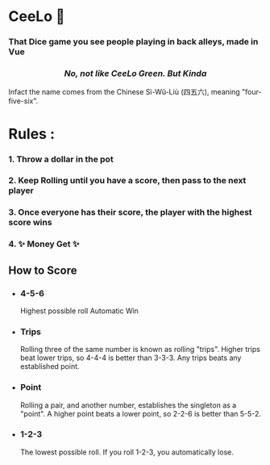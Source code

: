 # CeeLo 🎲
### That Dice game you see people playing in back alleys, made in Vue
### <i><center>No, not like CeeLo Green. But Kinda</center></i>
Infact the name comes from the Chinese Sì-Wŭ-Liù (四五六), meaning "four-five-six". 

# Rules :
### 1. Throw a dollar in the pot
### 2. Keep Rolling until you have a score, then pass to the next player
### 3. Once everyone has their score, the player with the highest score wins
### 4. ✨ Money Get ✨

## How to Score
- ### 4-5-6 
    Highest possible roll Automatic Win
- ### Trips 
    Rolling three of the same number is known as rolling "trips". Higher trips beat lower trips, so 4-4-4 is better than 3-3-3. Any trips beats any established point.
- ### Point 
    Rolling a pair, and another number, establishes the singleton as a "point". A higher point beats a lower point, so 2-2-6 is better than 5-5-2.
- ### 1-2-3
    The lowest possible roll. If you roll 1-2-3, you automatically lose. 
